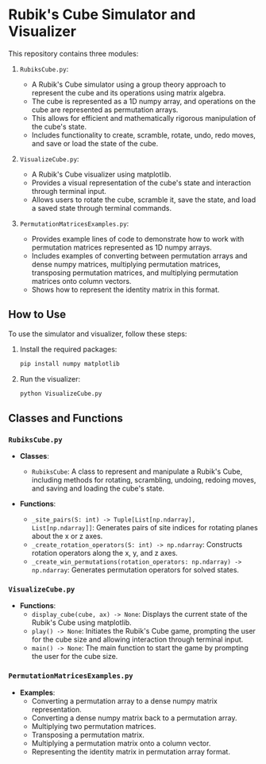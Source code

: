# Rubik's Cube Simulator and Visualizer

This repository contains three modules:

1. `RubiksCube.py`:
    - A Rubik's Cube simulator using a group theory approach to represent the cube and its operations using matrix algebra.
    - The cube is represented as a 1D numpy array, and operations on the cube are represented as permutation arrays.
    - This allows for efficient and mathematically rigorous manipulation of the cube's state.
    - Includes functionality to create, scramble, rotate, undo, redo moves, and save or load the state of the cube.

2. `VisualizeCube.py`:
    - A Rubik's Cube visualizer using matplotlib.
    - Provides a visual representation of the cube's state and interaction through terminal input.
    - Allows users to rotate the cube, scramble it, save the state, and load a saved state through terminal commands.

3. `PermutationMatricesExamples.py`:
    - Provides example lines of code to demonstrate how to work with permutation matrices represented as 1D numpy arrays.
    - Includes examples of converting between permutation arrays and dense numpy matrices, multiplying permutation matrices, transposing permutation matrices, and multiplying permutation matrices onto column vectors.
    - Shows how to represent the identity matrix in this format.

## How to Use

To use the simulator and visualizer, follow these steps:

1. Install the required packages:
    ```bash
    pip install numpy matplotlib
    ```

2. Run the visualizer:
    ```bash
    python VisualizeCube.py
    ```

## Classes and Functions

### `RubiksCube.py`

- **Classes**:
    - `RubiksCube`: A class to represent and manipulate a Rubik's Cube, including methods for rotating, scrambling, undoing, redoing moves, and saving and loading the cube's state.

- **Functions**:
    - `_site_pairs(S: int) -> Tuple[List[np.ndarray], List[np.ndarray]]`: Generates pairs of site indices for rotating planes about the x or z axes.
    - `_create_rotation_operators(S: int) -> np.ndarray`: Constructs rotation operators along the x, y, and z axes.
    - `_create_win_permutations(rotation_operators: np.ndarray) -> np.ndarray`: Generates permutation operators for solved states.

### `VisualizeCube.py`

- **Functions**:
    - `display_cube(cube, ax) -> None`: Displays the current state of the Rubik's Cube using matplotlib.
    - `play() -> None`: Initiates the Rubik's Cube game, prompting the user for the cube size and allowing interaction through terminal input.
    - `main() -> None`: The main function to start the game by prompting the user for the cube size.

### `PermutationMatricesExamples.py`

- **Examples**:
    - Converting a permutation array to a dense numpy matrix representation.
    - Converting a dense numpy matrix back to a permutation array.
    - Multiplying two permutation matrices.
    - Transposing a permutation matrix.
    - Multiplying a permutation matrix onto a column vector.
    - Representing the identity matrix in permutation array format.
